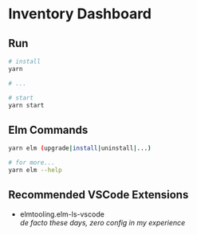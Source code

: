 # Inventory Dashboard

## Run

```bash
# install
yarn

# ...

# start
yarn start
```

## Elm Commands

```bash
yarn elm (upgrade|install|uninstall|...)
```

```bash
# for more...
yarn elm --help
```

## Recommended VSCode Extensions

- elmtooling.elm-ls-vscode  
  _de facto these days, zero config in my experience_
